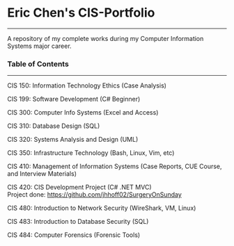<h1>Eric Chen's CIS-Portfolio</h1>
<hr>
<p2>A repository of my complete works during my Computer Information Systems major career.</p>

<h3>Table of Contents</h3>
<hr>

CIS 150: Information Technology Ethics (Case Analysis)

CIS 199: Software Development (C# Beginner)

CIS 300: Computer Info Systems (Excel and Access)

CIS 310: Database Design (SQL)

CIS 320: Systems Analysis and Design (UML)

CIS 350: Infrastructure Technology (Bash, Linux, Vim, etc)

CIS 410: Management of Information Systems (Case Reports, CUE Course, and Interview Materials)

CIS 420: CIS Development Project (C# .NET MVC)
<br>Project done: https://github.com/jhhoff02/SurgeryOnSunday

CIS 480: Introduction to Network Security (WireShark, VM, Linux)

CIS 483: Introduction to Database Security (SQL)

CIS 484: Computer Forensics (Forensic Tools)
